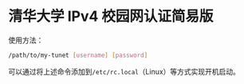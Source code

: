 # 清华大学 IPv4 校园网认证简易版

使用方法：

```bash
/path/to/my-tunet [username] [password]
```

可以通过将上述命令添加到`/etc/rc.local`（Linux）等方式实现开机启动。
